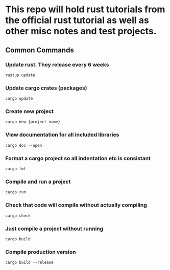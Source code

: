 # This repo will hold rust tutorials from the official rust tutorial as well as other misc notes and test projects.

## Common Commands

### Update rust. They release every 6 weeks

`rustup update`

### Update cargo crates (packages)

`cargo update`

### Create new project

`cargo new {project name}`

### View documentation for all included libraries

`cargo doc --open`

### Format a cargo project so all indentation etc is consistant

`cargo fmt`

### Compile and run a project

`cargo run`

### Check that code will compile without actually compiling

`cargo check`

### Just compile a project without running

`cargo build`

### Compile production version

`cargo build --release`
